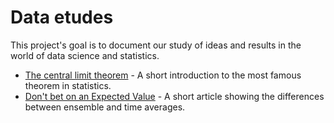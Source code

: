 # Data etudes

This project's goal is to document our study of ideas and results in the world of data science and statistics. 

- [The central limit theorem](https://lambdaclass.com/data_etudes/central_limit_theorem_misuses/) - A short introduction to the most famous theorem in statistics.
- [Don't bet on an Expected Value](https://lambdaclass.com/data_etudes/dont_bet_on_an_ev.html) - A short article showing the differences between ensemble and time averages.
